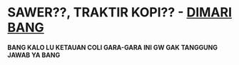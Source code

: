 # SAWER??, TRAKTIR KOPI?? - <a href='https://saweria.co/FikriMUHAMAD'>DIMARI BANG</a>
<b>BANG KALO LU KETAUAN COLI GARA-GARA INI GW GAK TANGGUNG JAWAB YA BANG</b>
